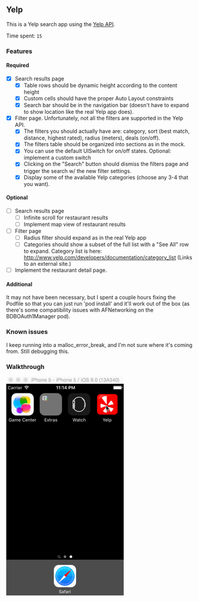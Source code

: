 ## Yelp

This is a Yelp search app using the [Yelp API](http://developer.rottentomatoes.com/docs/read/JSON).

Time spent: `15`

### Features

#### Required

- [x] Search results page
   - [x] Table rows should be dynamic height according to the content height
   - [x] Custom cells should have the proper Auto Layout constraints
   - [x] Search bar should be in the navigation bar (doesn't have to expand to show location like the real Yelp app does).
- [x] Filter page. Unfortunately, not all the filters are supported in the Yelp API.
   - [x] The filters you should actually have are: category, sort (best match, distance, highest rated), radius (meters), deals (on/off).
   - [x] The filters table should be organized into sections as in the mock.
   - [x] You can use the default UISwitch for on/off states. Optional: implement a custom switch
   - [x] Clicking on the "Search" button should dismiss the filters page and trigger the search w/ the new filter settings.
   - [x] Display some of the available Yelp categories (choose any 3-4 that you want).

#### Optional

- [ ] Search results page
   - [ ] Infinite scroll for restaurant results
   - [ ] Implement map view of restaurant results
- [ ] Filter page
   - [ ] Radius filter should expand as in the real Yelp app
   - [ ] Categories should show a subset of the full list with a "See All" row to expand. Category list is here: http://www.yelp.com/developers/documentation/category_list (Links to an external site.)
- [ ] Implement the restaurant detail page.

#### Additional

It may not have been necessary, but I spent a couple hours fixing the Podfile so that you can just run 'pod install' and it'll work out of the box (as there's some compatibility issues with AFNetworking on the BDBOAuth1Manager pod).

### Known issues

I keep running into a malloc_error_break, and I'm not sure where it's coming from. Still debugging this.

### Walkthrough

![Video Walkthrough](Yelp.gif)


